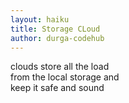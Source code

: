 ```yaml
---
layout: haiku
title: Storage CLoud
author: durga-codehub
---
```


clouds store all the load<br> 
from the local storage and <br>
keep it safe and sound<br>



